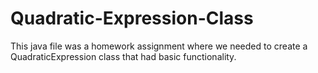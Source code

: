 # Quadratic-Expression-Class

This java file was a homework assignment where we needed to create a QuadraticExpression class that 
had basic functionality.  